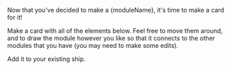 Now that you've decided to make a {moduleName}, it's time to make a card for it!

Make a card with all of the elements below. Feel free to move them around, and to draw the module however you like so that it connects to the other modules that you have (you may need to make some edits).

Add it to your existing ship.

